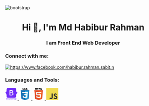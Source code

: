 <img src="[https://raw.githubusercontent.com/devicons/devicon/master/icons/bootstrap/bootstrap-plain-wordmark.svg](https://www.canva.com/design/DAGq-vj0f5g/0O0nQJtGMcpRpOYB3ZmoRQ/edit?utm_content=DAGq-vj0f5g&utm_campaign=designshare&utm_medium=link2&utm_source=sharebutton)" alt="bootstrap" width="40" height="40"/>
<h1 align="center">Hi 👋, I'm Md Habibur Rahman</h1>
<h3 align="center">I am Front End Web Developer</h3>

<h3 align="left">Connect with me:</h3>
<p align="left">
<a href="https://fb.com/https://www.facebook.com/habibur.rahman.sabit.n" target="blank"><img align="center" src="https://raw.githubusercontent.com/rahuldkjain/github-profile-readme-generator/master/src/images/icons/Social/facebook.svg" alt="https://www.facebook.com/habibur.rahman.sabit.n" height="30" width="40" /></a>
</p>

<h3 align="left">Languages and Tools:</h3>
<p align="left"> <a href="https://getbootstrap.com" target="_blank" rel="noreferrer"> <img src="https://raw.githubusercontent.com/devicons/devicon/master/icons/bootstrap/bootstrap-plain-wordmark.svg" alt="bootstrap" width="40" height="40"/> </a> <a href="https://www.w3schools.com/css/" target="_blank" rel="noreferrer"> <img src="https://raw.githubusercontent.com/devicons/devicon/master/icons/css3/css3-original-wordmark.svg" alt="css3" width="40" height="40"/> </a> <a href="https://www.w3.org/html/" target="_blank" rel="noreferrer"> <img src="https://raw.githubusercontent.com/devicons/devicon/master/icons/html5/html5-original-wordmark.svg" alt="html5" width="40" height="40"/> </a> <a href="https://developer.mozilla.org/en-US/docs/Web/JavaScript" target="_blank" rel="noreferrer"> <img src="https://raw.githubusercontent.com/devicons/devicon/master/icons/javascript/javascript-original.svg" alt="javascript" width="40" height="40"/> </a> </p>

